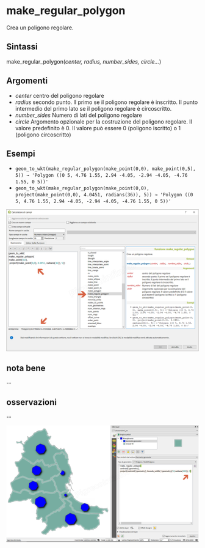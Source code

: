 # make_regular_polygon

Crea un poligono regolare.

## Sintassi

make_regular_polygon(_center, radius, number_sides, circle…_)

## Argomenti

* _center_ centro del poligono regolare
* _radius_ secondo punto. Il primo se il poligono regolare è inscritto. Il punto intermedio del primo lato se il poligono regolare è circoscritto.
* _number_sides_ Numero di lati del poligono regolare
* _circle_ Argomento opzionale per la costruzione del poligono regolare. Il valore predefinito è 0. Il valore può essere 0 (poligono iscritto) o 1 (poligono circoscritto)

## Esempi

* `geom_to_wkt(make_regular_polygon(make_point(0,0), make_point(0,5), 5)) → 'Polygon ((0 5, 4.76 1.55, 2.94 -4.05, -2.94 -4.05, -4.76 1.55, 0 5))'`
* `geom_to_wkt(make_regular_polygon(make_point(0,0), project(make_point(0,0), 4.0451, radians(36)), 5)) → 'Polygon ((0 5, 4.76 1.55, 2.94 -4.05, -2.94 -4.05, -4.76 1.55, 0 5))'`

![](../../img/geometria/make_regular_polygon/make_regular_polygon1.png)

## nota bene

--

## osservazioni

--

![](../../img/geometria/make_regular_polygon/make_regular_polygon2.png)